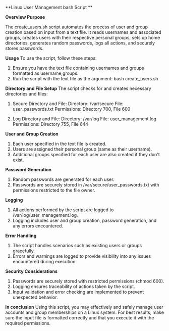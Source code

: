 **Linux User Management bash Script **

**Overview Purpose**

The create_users.sh script automates the process of user and group creation based on input from a text file. It reads usernames and associated groups, creates users with their respective personal groups, sets up home directories, generates random passwords, logs all actions, and securely stores passwords.

**Usage**
To use the script, follow these steps:

1. Ensure you have the text file containing usernames and groups formatted as username;groups.
2. Run the script with the text file as the argument:
bash create_users.sh <name-of-text-file>

**Directory and File Setup**
The script checks for and creates necessary directories and files:

1. Secure Directory and File:
Directory: /var/secure
File: user_passwords.txt
Permissions: Directory 700, File 600

2. Log Directory and File:
Directory: /var/log
File: user_management.log
Permissions: Directory 755, File 644

**User and Group Creation**
1. Each user specified in the text file is created.
2. Users are assigned their personal group (same as their username).
3. Additional groups specified for each user are also created if they don't exist.

**Password Generation**
1. Random passwords are generated for each user.
2. Passwords are securely stored in /var/secure/user_passwords.txt with permissions restricted to the file owner.

**Logging**
1. All actions performed by the script are logged to /var/log/user_management.log.
2. Logging includes user and group creation, password generation, and any errors encountered.

**Error Handling**
1. The script handles scenarios such as existing users or groups gracefully.
2. Errors and warnings are logged to provide visibility into any issues encountered during execution.

**Security Considerations**
1. Passwords are securely stored with restricted permissions (chmod 600).
2. Logging ensures traceability of actions taken by the script.
3. Input validation and error checking are implemented to prevent unexpected behavior.

**In conclusion**
Using this script, you may effectively and safely manage user accounts and group memberships on a Linux system. For best results, make sure the input file is formatted correctly and that you execute it with the required permissions.
